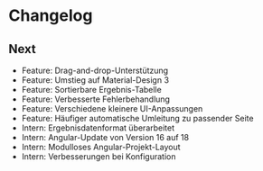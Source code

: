 # Changelog

## Next

- Feature: Drag-and-drop-Unterstützung
- Feature: Umstieg auf Material-Design 3
- Feature: Sortierbare Ergebnis-Tabelle
- Feature: Verbesserte Fehlerbehandlung
- Feature: Verschiedene kleinere UI-Anpassungen
- Feature: Häufiger automatische Umleitung zu passender Seite
- Intern: Ergebnisdatenformat überarbeitet
- Intern: Angular-Update von Version 16 auf 18
- Intern: Modulloses Angular-Projekt-Layout
- Intern: Verbesserungen bei Konfiguration
